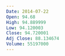 ```yaml
---
Date: 2014-07-22
Open: 94.68
High: 94.889999
Low: 94.120003
Close: 94.720001
Adj Close: 88.134674
Volume: 55197000
---
```


